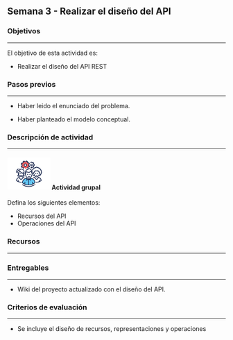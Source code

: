 ## Semana 3 - Realizar el diseño del API

### Objetivos

---

El objetivo de esta actividad es:

- Realizar el diseño del API REST

### Pasos previos

---

- Haber leido el enunciado del problema.

- Haber planteado el modelo conceptual.

### Descripción de actividad

---

#### ![](./../../assets/images/grupo.png) Actividad grupal

Defina los siguientes elementos:

- Recursos del API
- Operaciones del API

### Recursos

---


### Entregables

---

- Wiki del proyecto actualizado con el diseño del API.

### Criterios de evaluación

---

- Se incluye el diseño de recursos, representaciones y operaciones

